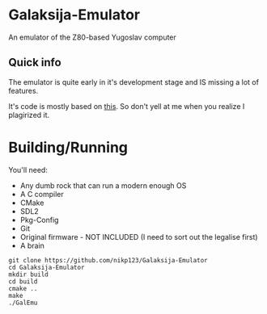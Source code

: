 # Galaksija-Emulator
An emulator of the Z80-based Yugoslav computer

## Quick info
The emulator is quite early in it's development stage and IS missing a lot of features.

It's code is mostly based on [this](https://emulator.galaksija.org/). So don't yell at me when you realize I plagirized it.

# Building/Running
You'll need:
 * Any dumb rock that can run a modern enough OS
 * A C compiler
 * CMake
 * SDL2
 * Pkg-Config
 * Git
 * Original firmware - NOT INCLUDED (I need to sort out the legalise first)
 * A brain
 
```
git clone https://github.com/nikp123/Galaksija-Emulator
cd Galaksija-Emulator
mkdir build
cd build
cmake ..
make
./GalEmu
```
